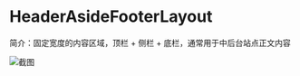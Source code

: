 # HeaderAsideFooterLayout

简介：固定宽度的内容区域，顶栏 + 侧栏 + 底栏，通常用于中后台站点正文内容

![截图](https://gw.alicdn.com/tfs/TB172QmlsLJ8KJjy0FnXXcFDpXa-976-974.png)
